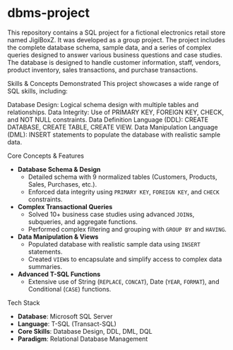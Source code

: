 # dbms-project
This repository contains a SQL project for a fictional electronics retail store named JigiBoxZ. It was developed as a group project. The project includes the complete database schema, sample data, and a series of complex queries designed to answer various business questions and case studies. The database is designed to handle customer information, staff, vendors, product inventory, sales transactions, and purchase transactions.

Skills & Concepts Demonstrated
This project showcases a wide range of SQL skills, including:

Database Design: Logical schema design with multiple tables and relationships.
Data Integrity: Use of PRIMARY KEY, FOREIGN KEY, CHECK, and NOT NULL constraints.
Data Definition Language (DDL): CREATE DATABASE, CREATE TABLE, CREATE VIEW.
Data Manipulation Language (DML): INSERT statements to populate the database with realistic sample data.

Core Concepts & Features
- **Database Schema & Design**
  - Detailed schema with 9 normalized tables (Customers, Products, Sales, Purchases, etc.).
  - Enforced data integrity using `PRIMARY KEY`, `FOREIGN KEY`, and `CHECK` constraints.
- **Complex Transactional Queries**
  - Solved 10+ business case studies using advanced `JOIN`s, subqueries, and aggregate functions.
  - Performed complex filtering and grouping with `GROUP BY` and `HAVING`.
- **Data Manipulation & Views**
  - Populated database with realistic sample data using `INSERT` statements.
  - Created `VIEW`s to encapsulate and simplify access to complex data summaries.
- **Advanced T-SQL Functions**
  - Extensive use of String (`REPLACE`, `CONCAT`), Date (`YEAR`, `FORMAT`), and Conditional (`CASE`) functions.

Tech Stack
- **Database**: Microsoft SQL Server
- **Language**: T-SQL (Transact-SQL)
- **Core Skills**: Database Design, DDL, DML, DQL
- **Paradigm**: Relational Database Management
